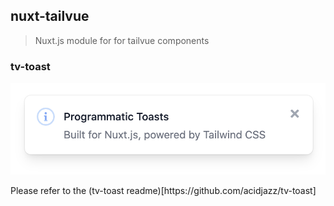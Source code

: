 ## nuxt-tailvue
> Nuxt.js module for for tailvue components

### tv-toast
<p align="center">
  <img src="media/toast.png" width="600" />
</p>
Please refer to the (tv-toast readme)[https://github.com/acidjazz/tv-toast]
